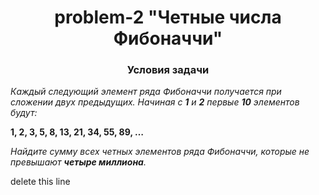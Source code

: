 <div id="header" align="center">
    <h1>problem-2 "Четные числа Фибоначчи"</h1>
</div>

<div id="header" align="center">
    <h3>Условия задачи</h3>
</div>

*Каждый следующий элемент ряда Фибоначчи получается при сложении двух предыдущих. Начиная с **1** и **2** первые **10**
элементов будут:*

**1, 2, 3, 5, 8, 13, 21, 34, 55, 89, …**

*Найдите сумму всех четных элементов ряда Фибоначчи, которые не превышают **четыре миллиона**.*

delete this line